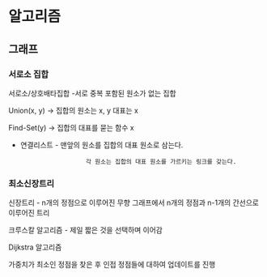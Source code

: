 # 알고리즘

## 그래프

### 서로소 집합

서로소/상호배타집합 -서로 중복 포함된 원소가 없는 집합

Union(x, y) -> 집합의 원소는 x, y 대표는 x

 Find-Set(y) -> 집합의 대표를 묻는 함수 x

* 연결리스트 - 맨앞의 원소를 집합의 대표 원소로 삼는다. 

     					각 원소는 집합의 대표 원소를 가르키는 링크를 갖는다.

  

### 최소신장트리

신장트리 - n개의 정점으로 이루어진 무향 그래프에서 n개의 정점과 n-1개의 간선으로 이루어진 트리

크루스칼 알고리즘 - 제일 짧은 것을 선택하며 이어감

 



Dijkstra 알고리즘

가중치가 최소인 정점을 찾은 후 인접 정점들에 대하여 업데이트를 진행

